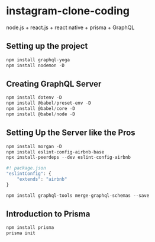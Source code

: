 # instagram-clone-coding

node.js + react.js + react native + prisma + GraphQL

## Setting up the project

```js
npm install graphql-yoga
npm install nodemon -D
```

## Creating GraphQL Server

```js
npm install dotenv -D
npm install @babel/preset-env -D
npm install @babel/core -D
npm install @babel/node -D
```

## Setting Up the Server like the Pros

```js
npm install morgan -D
npm install eslint-config-airbnb-base
npx install-peerdeps --dev eslint-config-airbnb
```

```js
#! package.json
"eslintConfig": {
    "extends": "airbnb"
}
```

```js
npm install graphql-tools merge-graphql-schemas --save
```

## Introduction to Prisma

```js
npm install prisma
prisma init
```
